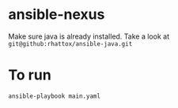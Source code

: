 # ansible-nexus

Make sure java is already installed. Take a look at `git@github:rhattox/ansible-java.git`

# To run

```
ansible-playbook main.yaml
```
